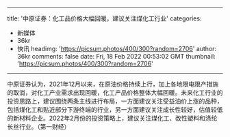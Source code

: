 
---
title: '中原证券：化工品价格大幅回暖，建议关注煤化工行业'
categories: 
 - 新媒体
 - 36kr
 - 快讯
headimg: 'https://picsum.photos/400/300?random=2706'
author: 36kr
comments: false
date: Fri, 18 Feb 2022 00:53:02 GMT
thumbnail: 'https://picsum.photos/400/300?random=2706'
---

<div>   
中原证券认为，2021年12月以来，在原油价格持续上行，加上各地限电限产措施的取消，对化工产业需求出现回暖，化工产品价格整体大幅回暖。未来化工行业的投资思路上，建议围绕两条主线进行布局，一方面建议关注受益油价上涨的品种，包括煤化工和贴近部分下游终端的行业，另一方面建议关注成长性较好，估值较低的新材料企业。2022年2月份的投资策略上，建议关注煤化工、改性塑料和涤纶长丝行业。（第一财经）  
</div>
            